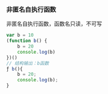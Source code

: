 ### 非匿名自执行函数

非匿名自执行函数，函数名只读，不可写

```js
var b = 10
(function b() {
    b = 20
    console.log(b)
})()
// 结构输出：b函数
ƒ b(){
    b = 20;
    console.log(b); 
}
```